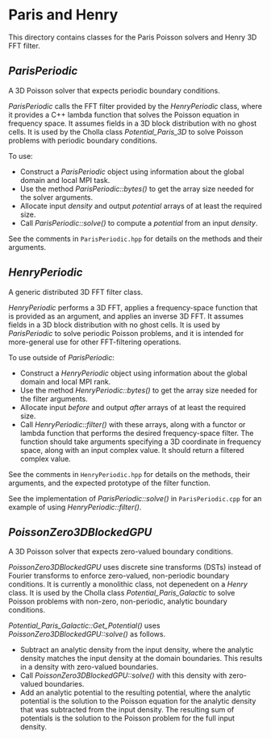 Paris and Henry
====
This directory contains classes for the Paris Poisson solvers and Henry 3D FFT filter.

*ParisPeriodic*
----
A 3D Poisson solver that expects periodic boundary conditions.

*ParisPeriodic* calls the FFT filter provided by the *HenryPeriodic* class, where it provides a C++ lambda function that solves the Poisson equation in frequency space.
It assumes fields in a 3D block distribution with no ghost cells.
It is used by the Cholla class *Potential_Paris_3D* to solve Poisson problems with periodic boundary conditions.

To use:
- Construct a *ParisPeriodic* object using information about the global domain and local MPI task.
- Use the method *ParisPeriodic::bytes()* to get the array size needed for the solver arguments.
- Allocate input *density* and output *potential* arrays of at least the required size.
- Call *ParisPeriodic::solve()* to compute a *potential* from an input *density*.

See the comments in `ParisPeriodic.hpp` for details on the methods and their arguments.

*HenryPeriodic*
----
A generic distributed 3D FFT filter class.

*HenryPeriodic* performs a 3D FFT, applies a frequency-space function that is provided as an argument, and applies an inverse 3D FFT.
It assumes fields in a 3D block distribution with no ghost cells.
It is used by *ParisPeriodic* to solve periodic Poisson problems, and it is intended for more-general use for other FFT-filtering operations.

To use outside of *ParisPeriodic*:
- Construct a *HenryPeriodic* object using information about the global domain and local MPI rank.
- Use the method *HenryPeriodic::bytes()* to get the array size needed for the filter arguments.
- Allocate input *before* and output *after* arrays of at least the required size.
- Call *HenryPeriodic::filter()* with these arrays, along with a functor or lambda function that performs the desired frequency-space filter.
The function should take arguments specifying a 3D coordinate in frequency space, along with an input complex value.
It should return a filtered complex value.

See the comments in `HenryPeriodic.hpp` for details on the methods, their arguments, and the expected prototype of the filter function.

See the implementation of *ParisPeriodic::solve()* in `ParisPeriodic.cpp` for an example of using *HenryPeriodic::filter()*.

*PoissonZero3DBlockedGPU*
----
A 3D Poisson solver that expects zero-valued boundary conditions.

*PoissonZero3DBlockedGPU* uses discrete sine transforms (DSTs) instead of Fourier transforms to enforce zero-valued, non-periodic boundary conditions.
It is currently a monolithic class, not depenedent on a *Henry* class.
It is used by the Cholla class *Potential_Paris_Galactic* to solve Poisson problems with non-zero, non-periodic, analytic boundary conditions.

*Potential_Paris_Galactic::Get_Potential()* uses *PoissonZero3DBlockedGPU::solve()* as follows.
- Subtract an analytic density from the input density, where the analytic density matches the input density at the domain boundaries.
This results in a density with zero-valued boundaries.
- Call *PoissonZero3DBlockedGPU::solve()* with this density with zero-valued boundaries. 
- Add an analytic potential to the resulting potential, where the analytic potential is the solution to the Poisson equation for the analytic density that was subtracted from the input density.
The resulting sum of potentials is the solution to the Poisson problem for the full input density.

